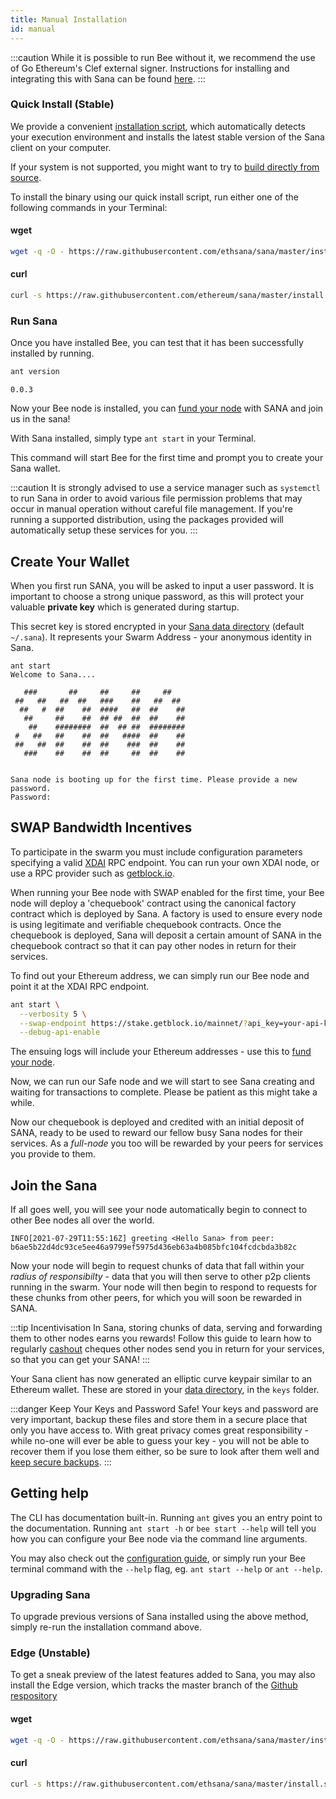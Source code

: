 ```yaml
---
title: Manual Installation
id: manual
---
```


:::caution
While it is possible to run Bee without it, we recommend the use of Go Ethereum's Clef external signer. Instructions for installing and integrating this with Sana can be found [here](/docs/installation/bee-clef).
:::

### Quick Install (Stable)

We provide a convenient [installation script](https://github.com/ethersphere/bee/blob/637b67a8e0a2b15e707f510bb7f49aea4ef6c110/install.sh), which automatically detects your execution environment and installs the latest stable version of the Sana client on your computer.

If your system is not supported, you might want to try to [build directly from source](/docs/installation/build-from-source).

To install the binary using our quick install script, run either one of the following commands in your Terminal:

#### wget
```bash
wget -q -O - https://raw.githubusercontent.com/ethsana/sana/master/install.sh | TAG=v0.0.3 bash
```

#### curl
```bash
curl -s https://raw.githubusercontent.com/ethereum/sana/master/install.sh | TAG=v0.0.3 bash
```

### Run Sana

Once you have installed Bee, you can test that it has been successfully installed by running.

```bash
ant version
```

```
0.0.3
```

Now your Bee node is installed, you can [fund your
node](/docs/installation/fund-your-node) with SANA and join us in the
sana!

With Sana installed, simply type `ant start` in your Terminal. 

This command will start Bee for the first time and prompt you to create your Sana wallet.

:::caution
It is strongly advised to use a service manager such as `systemctl` to run Sana in order to avoid various file permission problems that may occur in manual operation without careful file management. If you're running a supported distribution, using the packages provided will automatically setup these services for you.
:::

## Create Your Wallet

When you first run SANA, you will be asked to input a user password. It is important to choose a strong unique password, as this will protect your valuable **private key** which is generated during startup. 

This secret key is stored encrypted in your [Sana data
directory](/docs/access-the-ant/configuration#--data-dir) (default
`~/.sana`). It represents your Swarm Address - your anonymous identity
in Sana.

```
ant start
Welcome to Sana....

   ###       ##     ##     ##     ##
 ##   ##   ##  ##   ###    ##   ##  ##
  ##   #  ##    ##  ####   ##  ##    ##
   ##     ##    ##  ## ##  ##  ##    ##
    ##    ########  ##  ## ##  ########
 #   ##   ##    ##  ##   ####  ##    ##
 ##   ##  ##    ##  ##    ###  ##    ##
   ###    ##    ##  ##     ##  ##    ##
	
		   
Sana node is booting up for the first time. Please provide a new password.
Password: 
```

## SWAP Bandwidth Incentives

To participate in the swarm you must include configuration parameters specifying a valid [XDAI](https://www.xdaichain.com/) RPC endpoint. You can run your own XDAI node, or use a RPC provider such as [getblock.io](https://getblock.io/).

When running your Bee node with SWAP enabled for the first time, your Bee node will deploy a 'chequebook' contract using the canonical factory contract which is deployed by Sana. A factory is used to ensure every node is using legitimate and verifiable chequebook contracts. Once the chequebook is deployed, Sana will deposit a certain amount of SANA in the chequebook contract so that it can pay other nodes in return for their services.

To find out your Ethereum address, we can simply run our Bee node and point it at the XDAI RPC endpoint.

```bash
ant start \
  --verbosity 5 \
  --swap-endpoint https://stake.getblock.io/mainnet/?api_key=your-api-key \
  --debug-api-enable
```

The ensuing logs will include your Ethereum addresses - use this to
[fund your node](/docs/installation/fund-your-node).

Now, we can run our Safe node and we will start to see Sana creating and waiting for transactions to complete. Please be patient as this might take a while.

Now our chequebook is deployed and credited with an initial deposit of
SANA, ready to be used to reward our fellow busy Sana nodes for their
services. As a *full-node* you too will be rewarded by your peers for
services you provide to them.

## Join the Sana

If all goes well, you will see your node automatically begin to connect to other Bee nodes all over the world. 

```
INFO[2021-07-29T11:55:16Z] greeting <Hello Sana> from peer: b6ae5b22d4dc93ce5ee46a9799ef5975d436eb63a4b085bfc104fcdcbda3b82c
```

Now your node will begin to request chunks of data that fall within
your *radius of responsibilty* - data that you will then serve to
other p2p clients running in the swarm. Your node will then begin to
respond to requests for these chunks from other peers, for which you
will soon be rewarded in SANA.

:::tip Incentivisation
In Sana, storing chunks of data, serving and forwarding them to other nodes earns you rewards! Follow this guide to learn how to regularly [cashout](/docs/working-with-ant/cashing-out) cheques other nodes send you in return for your services, so that you can get your SANA!
:::

Your Sana client has now generated an elliptic curve keypair similar to an Ethereum wallet. These are stored in your [data directory](/docs/access-the-ant/configuration), in the `keys` folder.

:::danger Keep Your Keys and Password Safe!
Your keys and password are very important, backup these files and
store them in a secure place that only you have access to. With great
privacy comes great responsibility - while no-one will ever be able to
guess your key - you will not be able to recover them if you lose them
either, so be sure to look after them well and [keep secure
backups](/docs/access-the-ant/backups).
:::

## Getting help
The CLI has documentation built-in. Running `ant` gives you an entry point to the documentation. Running `ant start -h` or `bee start --help` will tell you how you can configure your Bee node via the command line arguments.

You may also check out the [configuration guide](/docs/access-the-ant/configuration), or simply run your Bee terminal command with the `--help` flag, eg. `ant start --help` or `ant --help`.



### Upgrading Sana

To upgrade previous versions of Sana installed using the above method, simply re-run the installation command above.


### Edge (Unstable)

To get a sneak preview of the latest features added to Sana, you may also install the Edge version, which tracks the master branch of the [Github respository](https://github.com/ethsana/sana)

#### wget
```bash
wget -q -O - https://raw.githubusercontent.com/ethsana/sana/master/install.sh | bash
```

#### curl
```bash
curl -s https://raw.githubusercontent.com/ethsana/sana/master/install.sh | bash
```
